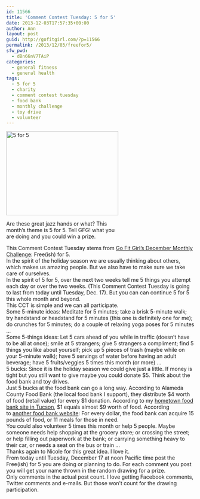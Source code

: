 ```yaml
---
id: 11566
title: 'Comment Contest Tuesday: 5 for 5'
date: 2013-12-03T17:57:35+00:00
author: Ann
layout: post
guid: http://gofitgirl.com/?p=11566
permalink: /2013/12/03/freefor5/
sfw_pwd:
  - dBn66nV7TAiP
categories:
  - general fitness
  - general health
tags:
  - 5 for 5
  - charity
  - comment contest tuesday
  - food bank
  - monthly challenge
  - toy drive
  - volunteer
---
```

<div id="attachment_11585" style="width: 310px" class="wp-caption alignleft">
  <a href="http://gofitgirl.com/2013/12/freefor5/5-for-5/" rel="attachment wp-att-11585"><img class="size-medium wp-image-11585" alt="5 for 5" src="http://gofitgirl.com/wp-content/uploads/2013/12/5-for-5-300x225.jpg" width="300" height="225" /></a>
  
  <p class="wp-caption-text">
    Are these great jazz hands or what? This month&#8217;s theme is 5 for 5. Tell GFG! what you are doing and you could win a prize.
  </p>
</div>

  
This Comment Contest Tuesday stems from [Go Fit Girl&#8217;s December Monthly Challenge](http://gofitgirl.com/2013/12/dec-challenge/): Free(ish) for 5.  
In the spirit of the holiday season we are usually thinking about others, which makes us amazing people. But we also have to make sure we take care of ourselves.  
In the spirit of 5 for 5, over the next two weeks tell me 5 things you attempt each day or over the two weeks. (This Comment Contest Tuesday is going to last from today until Tuesday, Dec. 17). But you can can continue 5 for 5 this whole month and beyond.  
This CCT is simple and we can all participate.  
Some 5-minute ideas: Meditate for 5 minutes; take a brisk 5-minute walk; try handstand or headstand for 5 minutes (this one is definitely one for me); do crunches for 5 minutes; do a couple of relaxing yoga poses for 5 minutes &#8230;  
Some 5-things ideas: Let 5 cars ahead of you while in traffic (doesn&#8217;t have to be all at once); smile at 5 strangers; give 5 strangers a compliment; find 5 things you like about yourself; pick up 5 pieces of trash (maybe while on your 5-minute walk); have 5 servings of water before having an adult beverage; have 5 fruits/veggies 5 times this month (or more) &#8230;  
5 bucks: Since it is the holiday season we could give just a little. If money is tight but you still want to give maybe you could donate $5. Think about the food bank and toy drives.  
Just 5 bucks at the food bank can go a long way. According to Alameda County Food Bank (the local food bank I support), they distribute $4 worth of food (retail value) for every $1 donation. According to my [hometown food bank site in Tucson](http://communityfoodbank.com), $1 equals almost $9 worth of food. According to [another food bank website](http://sharefoodbringhope.org/frequently-asked-questions/): For every dollar, the food bank can acquire 15 pounds of food, or 11 meals for those in need.  
You could also volunteer 5 times this month or help 5 people. Maybe someone needs help shopping at the grocery store; or crossing the street; or help filling out paperwork at the bank; or carrying something heavy to their car, or needs a seat on the bus or train &#8230;  
Thanks again to Nicole for this great idea. I love it.  
From today until Tuesday, December 17 at noon Pacific time post the Free(ish) for 5 you are doing or planning to do. For each comment you post you will get your name thrown in the random drawing for a prize.  
Only comments in the actual post count. I love getting Facebook comments, Twitter comments and e-mails. But those won&#8217;t count for the drawing participation.